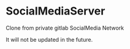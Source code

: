 # SocialMediaServer
Clone from private gitlab SocialMedia Network

It will not be updated in the future.
